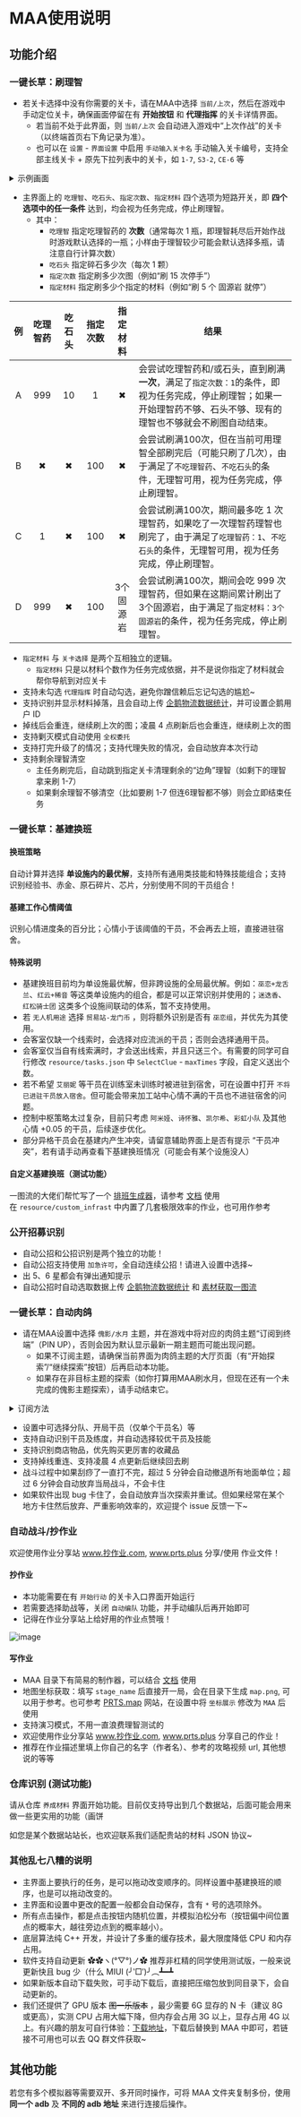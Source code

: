 # MAA使用说明

## 功能介绍

### 一键长草：刷理智

- 若关卡选择中没有你需要的关卡，请在MAA中选择 `当前/上次`，然后在游戏中手动定位关卡，确保画面停留在有 **开始按钮** 和 **代理指挥** 的关卡详情界面。
  - 若当前不处于此界面，则 `当前/上次` 会自动进入游戏中“上次作战”的关卡（以终端首页右下角记录为准）。
  - 也可以在 `设置` - `界面设置` 中启用 `手动输入关卡名` 手动输入关卡编号，支持全部主线关卡 + 原先下拉列表中的关卡，如 `1-7`, `S3-2`, `CE-6` 等
<details><summary>示例画面</summary>

![示例画面](https://user-images.githubusercontent.com/5153875/196309375-73a93b83-e59b-441c-913f-122d4a9fc46c.png)

</details>

- 主界面上的 `吃理智`、`吃石头`、`指定次数`、`指定材料` 四个选项为短路开关，即 **四个选项中的任一条件** 达到，均会视为任务完成，停止刷理智。
  - 其中：
    - `吃理智` 指定吃理智药的 **次数**（通常每次 1 瓶，即理智耗尽后开始作战时游戏默认选择的一瓶；小样由于理智较少可能会默认选择多瓶，请注意自行计算次数）
    - `吃石头` 指定碎石多少次（每次 1 颗）
    - `指定次数` 指定刷多少次图（例如“刷 15 次停手”）
    - `指定材料` 指定刷多少个指定的材料（例如“刷 5 个 固源岩 就停”）

| 例 | 吃理智药 | 吃石头 | 指定次数 |  指定材料 | 结果                                                                                                                                          |
|:--:|:--------:|:------:|:--------:|:---------:|-----------------------------------------------------------------------------------------------------------------------------------------------|
|  A |    999   |   10   |     1    |     ✖     | 会尝试吃理智药和/或石头，直到刷满 **一次**，满足了`指定次数：1`的条件，即视为任务完成，停止刷理智；如果一开始理智药不够、石头不够、现有的理智也不够就会不刷图自动结束。                                                                    |
|  B |     ✖    |    ✖   |    100   |     ✖     | 会尝试刷满100次，但在当前可用理智全部刷完后（可能只刷了几次），由于满足了`不吃理智药`、`不吃石头`的条件，无理智可用，视为任务完成，停止刷理智。           |
|  C |     1    |    ✖   |    100   |     ✖     | 会尝试刷满100次，期间最多吃 1 次理智药，如果吃了一次理智药理智也刷完了，由于满足了`吃理智药：1`、`不吃石头`的条件，无理智可用，视为任务完成，停止刷理智。 |
|  D |    999   |    ✖   |    100   | 3个固源岩 | 会尝试刷满100次，期间会吃 999 次理智药，但如果在这期间累计刷出了3个固源岩，由于满足了`指定材料：3个固源岩`的条件，视为任务完成，停止刷理智。                             |
- `指定材料` 与 `关卡选择` 是两个互相独立的逻辑。
  - `指定材料` 只是以材料个数作为任务完成依据，并不是说你指定了材料就会帮你导航到对应关卡
- 支持未勾选 `代理指挥` 时自动勾选，避免你蹭信赖后忘记勾选的尴尬~
- 支持识别并显示材料掉落，且会自动上传 [企鹅物流数据统计](https://penguin-stats.cn/)，并可设置企鹅用户 ID
- 掉线后会重连，继续刷上次的图；凌晨 4 点刷新后也会重连，继续刷上次的图
- 支持剿灭模式自动使用 `全权委托`
- 支持打完升级了的情况；支持代理失败的情况，会自动放弃本次行动
- 支持剩余理智清空
  - 主任务刷完后，自动跳到指定关卡清理剩余的“边角”理智（如剩下的理智拿来刷 1-7）
  - 如果剩余理智不够清空（比如要刷 1-7 但连6理智都不够）则会立即结束任务

### 一键长草：基建换班

#### 换班策略

自动计算并选择 **单设施内的最优解**，支持所有通用类技能和特殊技能组合；支持识别经验书、赤金、原石碎片、芯片，分别使用不同的干员组合！

#### 基建工作心情阈值

识别心情进度条的百分比；心情小于该阈值的干员，不会再去上班，直接进驻宿舍。

#### 特殊说明

- 基建换班目前均为单设施最优解，但非跨设施的全局最优解。例如：`巫恋+龙舌兰`、`红云+稀音` 等这类单设施内的组合，都是可以正常识别并使用的；`迷迭香`、`红松骑士团` 这类多个设施间联动的体系，暂不支持使用。
- 若 `无人机用途` 选择 `贸易站-龙门币` ，则将额外识别是否有 `巫恋组`，并优先为其使用。
- 会客室仅缺一个线索时，会选择对应流派的干员；否则会选择通用干员。
- 会客室仅当自有线索满时，才会送出线索，并且只送三个。有需要的同学可自行修改 `resource/tasks.json` 中 `SelectClue` - `maxTimes` 字段，自定义送出个数。
- 若不希望 `艾丽妮` 等干员在训练室未训练时被进驻到宿舍，可在设置中打开 `不将已进驻干员放入宿舍`。但可能会带来加工站中心情不满的干员也不进驻宿舍的问题。
- 控制中枢策略太过复杂，目前只考虑 `阿米娅`、`诗怀雅`、`凯尔希`、`彩虹小队` 及其他心情 +0.05 的干员，后续逐步优化。
- 部分异格干员会在基建内产生冲突，请留意辅助界面上是否有提示 “干员冲突”，若有请手动再查看下基建换班情况（可能会有某个设施没人）

#### 自定义基建换班（测试功能）

一图流的大佬们帮忙写了一个 [排班生成器](https://yituliu.site/riicCal/)，请参考 [文档](3.6-基建排班协议.md) 使用  
在 `resource/custom_infrast` 中内置了几套极限效率的作业，也可用作参考

### 公开招募识别

- 自动公招和公招识别是两个独立的功能！
- 自动公招支持使用 `加急许可`，全自动连续公招！请进入设置中选择~
- 出 5、6 星都会有弹出通知提示
- 自动公招时自动选取数据上传 [企鹅物流数据统计](https://penguin-stats.cn/) 和 [素材获取一图流](https://yituliu.site/)

### 一键长草：自动肉鸽

- 请在MAA设置中选择 `傀影/水月` 主题，并在游戏中将对应的肉鸽主题“订阅到终端”（PIN UP），否则会因为默认显示最新一期主题而可能出现问题。
  - 如果不订阅主题，请确保当前界面为肉鸽主题的大厅页面（有“开始探索”/“继续探索”按钮）后再启动本功能。
  - 如果存在非目标主题的探索（如你打算用MAA刷水月，但现在还有一个未完成的傀影主题探索），请手动结束它。
<details><summary>订阅方法</summary>

![订阅方法](https://user-images.githubusercontent.com/5153875/196175536-4df46097-dde7-48e2-9c8d-ca4b5c12a3ee.png)

</details>

- 设置中可选择分队、开局干员（仅单个干员名）等
- 支持自动识别干员及练度，并自动选择较优干员及技能
- 支持识别商店物品，优先购买更厉害的收藏品
- 支持掉线重连、支持凌晨 4 点更新后继续回去刷
- 战斗过程中如果刮痧了一直打不完，超过 5 分钟会自动撤退所有地面单位；超过 6 分钟会自动放弃当局战斗，不会卡住
- 如果软件出现 bug 卡住了，会自动放弃当次探索并重试。但如果经常在某个地方卡住然后放弃、严重影响效率的，欢迎提个 issue 反馈一下~

### 自动战斗/抄作业

欢迎使用作业分享站 www.抄作业.com, www.prts.plus 分享/使用 作业文件！

#### 抄作业

- 本功能需要在有 `开始行动` 的关卡入口界面开始运行
- 若需要选择助战等，关闭 `自动编队` 功能，并手动编队后再开始即可
- 记得在作业分享站上给好用的作业点赞哦！

![image](https://user-images.githubusercontent.com/18511905/189662951-5f9d6d88-3c23-49b3-a58f-c35388b2d5d7.png)

#### 写作业

- MAA 目录下有简易的制作器，可以结合 [文档](3.3-战斗流程协议.md) 使用
- 地图坐标获取：填写 `stage_name` 后直接开一局，会在目录下生成 `map.png`, 可以用于参考。也可参考 [PRTS.map](https://map.ark-nights.com/) 网站，在设置中将 `坐标展示` 修改为 `MAA` 后使用
- 支持演习模式，不用一直浪费理智测试的
- 欢迎使用作业分享站 www.抄作业.com, www.prts.plus 分享自己的作业！
- 推荐在作业描述里填上你自己的名字（作者名）、参考的攻略视频 url, 其他想说的等等

### 仓库识别 (测试功能)

请从仓库 `养成材料` 界面开始功能。目前仅支持导出到几个数据站，后面可能会用来做一些更实用的功能（画饼

如您是某个数据站站长，也欢迎联系我们适配贵站的材料 JSON 协议~

### 其他乱七八糟的说明

- 主界面上要执行的任务，是可以拖动改变顺序的。同样设置中基建换班的顺序，也是可以拖动改变的。
- 主界面和设置中更改的配置一般都会自动保存，含有 `*` 号的选项除外。
- 所有点击操作，都是点击按钮内随机位置，并模拟泊松分布（按钮偏中间位置点的概率大，越往旁边点到的概率越小）。
- 底层算法纯 C++ 开发，并设计了多重的缓存技术，最大限度降低 CPU 和内存占用。
- 软件支持自动更新 ✿✿ヽ(°▽°)ノ✿ 推荐非杠精的同学使用测试版，一般来说更新快且 bug 少（什么 MIUI (╯‵□′)╯︵┻━┻
- 如果新版本自动下载失败，可手动下载后，直接把压缩包放到同目录下，会自动更新的。
- 我们还提供了 GPU 版本 ~~图一乐版本~~ ，最少需要 6G 显存的 N 卡（建议 8G 或更高），实测 CPU 占用大幅下降，但内存会占用 3G 以上，显存占用 4G 以上。有兴趣的朋友可自行体验：[下载地址](https://115.com/s/sw6qxpd3hu0?password=j2f1&#)，下载后替换到 MAA 中即可，若链接不可用也可以去 QQ 群文件获取~


## 其他功能

若您有多个模拟器等需要双开、多开同时操作，可将 MAA 文件夹复制多份，使用 **同一个 adb** 及 **不同的 adb 地址** 来进行连接后操作。
